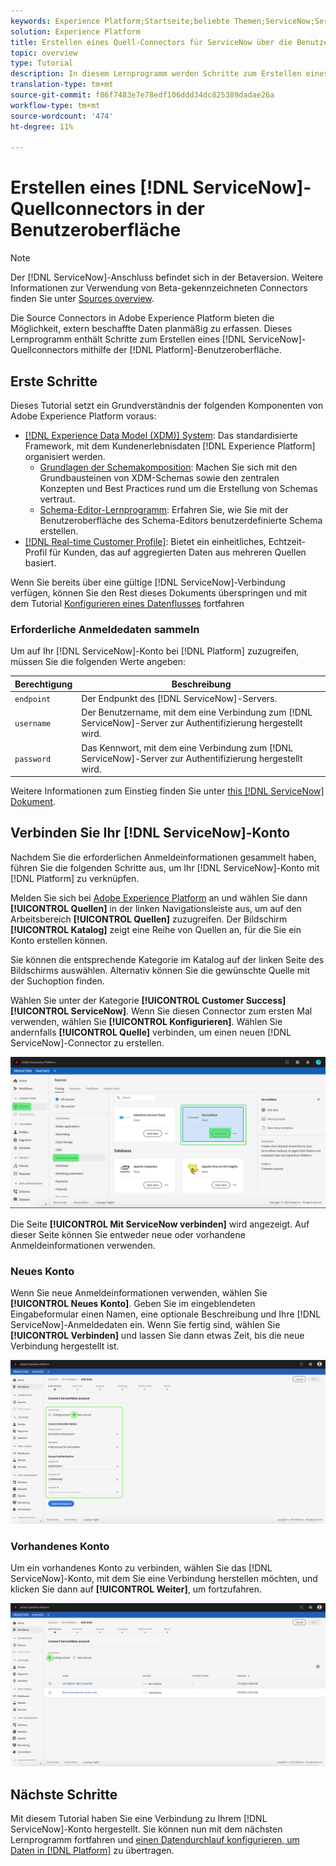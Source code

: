 ```yaml
---
keywords: Experience Platform;Startseite;beliebte Themen;ServiceNow;Servicenow
solution: Experience Platform
title: Erstellen eines Quell-Connectors für ServiceNow über die Benutzeroberfläche
topic: overview
type: Tutorial
description: In diesem Lernprogramm werden Schritte zum Erstellen eines ServiceNow-Quell-Connectors mithilfe der Plattform-Benutzeroberfläche beschrieben.
translation-type: tm+mt
source-git-commit: f86f7483e7e78edf106ddd34dc825389dadae26a
workflow-type: tm+mt
source-wordcount: '474'
ht-degree: 11%

---
```



# Erstellen eines [!DNL ServiceNow]-Quellconnectors in der Benutzeroberfläche

>[!NOTE]
>
>Der [!DNL ServiceNow]-Anschluss befindet sich in der Betaversion. Weitere Informationen zur Verwendung von Beta-gekennzeichneten Connectors finden Sie unter [Sources overview](../../../../home.md#terms-and-conditions).

Die Source Connectors in Adobe Experience Platform bieten die Möglichkeit, extern beschaffte Daten planmäßig zu erfassen. Dieses Lernprogramm enthält Schritte zum Erstellen eines [!DNL ServiceNow]-Quellconnectors mithilfe der [!DNL Platform]-Benutzeroberfläche.

## Erste Schritte

Dieses Tutorial setzt ein Grundverständnis der folgenden Komponenten von Adobe Experience Platform voraus:

* [[!DNL Experience Data Model (XDM)] System](../../../../../xdm/home.md): Das standardisierte Framework, mit dem Kundenerlebnisdaten  [!DNL Experience Platform] organisiert werden.
   * [Grundlagen der Schemakomposition](../../../../../xdm/schema/composition.md): Machen Sie sich mit den Grundbausteinen von XDM-Schemas sowie den zentralen Konzepten und Best Practices rund um die Erstellung von Schemas vertraut.
   * [Schema-Editor-Lernprogramm](../../../../../xdm/tutorials/create-schema-ui.md): Erfahren Sie, wie Sie mit der Benutzeroberfläche des Schema-Editors benutzerdefinierte Schema erstellen.
* [[!DNL Real-time Customer Profile]](../../../../../profile/home.md): Bietet ein einheitliches, Echtzeit-Profil für Kunden, das auf aggregierten Daten aus mehreren Quellen basiert.

Wenn Sie bereits über eine gültige [!DNL ServiceNow]-Verbindung verfügen, können Sie den Rest dieses Dokuments überspringen und mit dem Tutorial [Konfigurieren eines Datenflusses](../../dataflow/customer-success.md) fortfahren

### Erforderliche Anmeldedaten sammeln

Um auf Ihr [!DNL ServiceNow]-Konto bei [!DNL Platform] zuzugreifen, müssen Sie die folgenden Werte angeben:

| Berechtigung | Beschreibung |
| ---------- | ----------- |
| `endpoint` | Der Endpunkt des [!DNL ServiceNow]-Servers. |
| `username` | Der Benutzername, mit dem eine Verbindung zum [!DNL ServiceNow]-Server zur Authentifizierung hergestellt wird. |
| `password` | Das Kennwort, mit dem eine Verbindung zum [!DNL ServiceNow]-Server zur Authentifizierung hergestellt wird. |

Weitere Informationen zum Einstieg finden Sie unter [this [!DNL ServiceNow] Dokument](https://developer.servicenow.com/app.do#!/rest_api_doc?v=newyork&amp;id=r_TableAPI-GET).

## Verbinden Sie Ihr [!DNL ServiceNow]-Konto

Nachdem Sie die erforderlichen Anmeldeinformationen gesammelt haben, führen Sie die folgenden Schritte aus, um Ihr [!DNL ServiceNow]-Konto mit [!DNL Platform] zu verknüpfen.

Melden Sie sich bei [Adobe Experience Platform](https://platform.adobe.com) an und wählen Sie dann **[!UICONTROL Quellen]** in der linken Navigationsleiste aus, um auf den Arbeitsbereich **[!UICONTROL Quellen]** zuzugreifen. Der Bildschirm **[!UICONTROL Katalog]** zeigt eine Reihe von Quellen an, für die Sie ein Konto erstellen können.

Sie können die entsprechende Kategorie im Katalog auf der linken Seite des Bildschirms auswählen. Alternativ können Sie die gewünschte Quelle mit der Suchoption finden.

Wählen Sie unter der Kategorie **[!UICONTROL Customer Success]** **[!UICONTROL ServiceNow]**. Wenn Sie diesen Connector zum ersten Mal verwenden, wählen Sie **[!UICONTROL Konfigurieren]**. Wählen Sie andernfalls **[!UICONTROL Quelle]** verbinden, um einen neuen [!DNL ServiceNow]-Connector zu erstellen.

![](../../../../images/tutorials/create/servicenow/catalog.png)

Die Seite **[!UICONTROL Mit ServiceNow verbinden]** wird angezeigt. Auf dieser Seite können Sie entweder neue oder vorhandene Anmeldeinformationen verwenden.

### Neues Konto

Wenn Sie neue Anmeldeinformationen verwenden, wählen Sie **[!UICONTROL Neues Konto]**. Geben Sie im eingeblendeten Eingabeformular einen Namen, eine optionale Beschreibung und Ihre [!DNL ServiceNow]-Anmeldedaten ein. Wenn Sie fertig sind, wählen Sie **[!UICONTROL Verbinden]** und lassen Sie dann etwas Zeit, bis die neue Verbindung hergestellt ist.

![](../../../../images/tutorials/create/servicenow/new.png)

### Vorhandenes Konto

Um ein vorhandenes Konto zu verbinden, wählen Sie das [!DNL ServiceNow]-Konto, mit dem Sie eine Verbindung herstellen möchten, und klicken Sie dann auf **[!UICONTROL Weiter]**, um fortzufahren.

![](../../../../images/tutorials/create/servicenow/existing.png)

## Nächste Schritte

Mit diesem Tutorial haben Sie eine Verbindung zu Ihrem [!DNL ServiceNow]-Konto hergestellt. Sie können nun mit dem nächsten Lernprogramm fortfahren und [einen Datendurchlauf konfigurieren, um Daten in [!DNL Platform]](../../dataflow/customer-success.md) zu übertragen.
